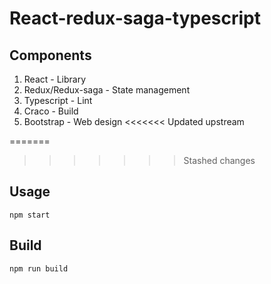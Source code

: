 # React-redux-saga-typescript

## Components

1. React - Library
2. Redux/Redux-saga - State management
3. Typescript - Lint
4. Craco - Build
5. Bootstrap - Web design
<<<<<<< Updated upstream

=======
            
>>>>>>> Stashed changes
## Usage

```
npm start
```

## Build

```
npm run build
```